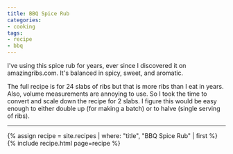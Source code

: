 ```yaml
---
title: BBQ Spice Rub
categories:
- cooking
tags:
- recipe
- bbq
---
```


I've using this spice rub for years, ever since I discovered it on amazingribs.com.
It's balanced in spicy, sweet, and aromatic.

The full recipe is for 24 slabs of ribs but that is more ribs than I eat in years.
Also, volume measurements are annoying to use.
So I took the time to convert and scale down the recipe for 2 slabs.
I figure this would be easy enough to either double up (for making a batch) or to halve (single serving of ribs).

---

{% assign recipe = site.recipes | where: "title",  "BBQ Spice Rub" | first %}
{% include recipe.html page=recipe %}
